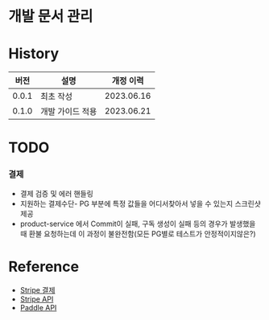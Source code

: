 # 개발 문서 관리

# History
| 버전    | 설명        | 개정 이력      |
|-------|-----------|------------|
| 0.0.1 | 최초 작성     | 2023.06.16 |
| 0.1.0 | 개발 가이드 적용 | 2023.06.21 |

# TODO

### 결제
- 결제 검증 및 에러 핸들링
- 지원하는 결제수단- PG 부분에 특정 값들을 어디서찾아서 넣을 수 있는지 스크린샷 제공
- product-service 에서 Commit이 실패, 구독 생성이 실패 등의 경우가 발생했을 때 환불 요청하는데 이 과정이 불완전함(모든 PG별로 테스트가 안정적이지않은?)

# Reference
- [Stripe 결제](https://stripe.com/docs/payments)
- [Stripe API](https://stripe.com/docs/api/customers)
- [Paddle API](https://developer.paddle.com/api-reference/1384a288aca7a-api-reference)